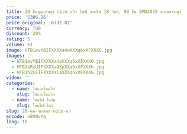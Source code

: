 ```yaml
---
title: 20 ชิ้นคุณภาพสูง nice แก้ว led แผงไฟ 18 วัตต์, 90 ชิ้น SMD2835 ความสว่างสูง
price: '5386.26'
price_original: '6732.82'
currency: THB
discount: 20%
rating: 5
volume: 61
image: HTB1evYBIFXXXXa4aXXXq6xXFXXXO.jpg
images:
  - HTB1evYBIFXXXXa4aXXXq6xXFXXXO.jpg
  - HTB1xRzUIFXXXXaQXpXXq6xXFXXXh.jpg
  - HTB1hZLFIFXXXXXlaXXXq6xXFXXXG.jpg
video: ''
categories:
  - name: ไฟและโคมไฟ
    slug: ไฟและโคมไฟ
  - name: โคมไฟ ในร่ม
    slug: โคมไฟ-ในร
slug: 20-นค-ณภาพส-nice-แก
encode: oBVNvYq
lang: th
---
```

  